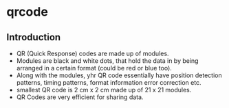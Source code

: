 # qrcode
## Introduction
- QR (Quick Response) codes are made up of modules.  
- Modules are black and white dots, that hold the data in by being arranged in a certain format (could be red or blue too).
- Along with the modules, yhr QR code essentially have position detection patterns, timing patterns, format information error correction etc.
- smallest QR code is 2 cm x 2 cm made up of 21 x 21 modules.
- QR Codes are very efficient for sharing data.

